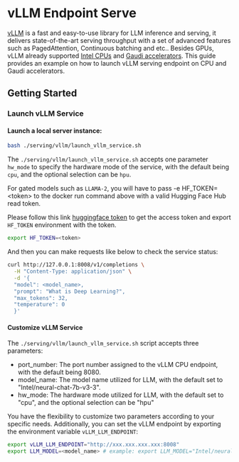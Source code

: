 # vLLM Endpoint Serve

[vLLM](https://github.com/vllm-project/vllm) is a fast and easy-to-use library for LLM inference and serving, it delivers state-of-the-art serving throughput with a set of advanced features such as PagedAttention, Continuous batching and etc.. Besides GPUs, vLLM already supported [Intel CPUs](https://www.intel.com/content/www/us/en/products/overview.html) and [Gaudi accelerators](https://habana.ai/products). This guide provides an example on how to launch vLLM serving endpoint on CPU and Gaudi accelerators.

## Getting Started

### Launch vLLM Service

#### Launch a local server instance:

```bash
bash ./serving/vllm/launch_vllm_service.sh
```

The `./serving/vllm/launch_vllm_service.sh` accepts one parameter `hw_mode` to specify the hardware mode of the service, with the default being `cpu`, and the optional selection can be `hpu`.

For gated models such as `LLAMA-2`, you will have to pass -e HF_TOKEN=\<token\> to the docker run command above with a valid Hugging Face Hub read token.

Please follow this link [huggingface token](https://huggingface.co/docs/hub/security-tokens) to get the access token and export `HF_TOKEN` environment with the token.

```bash
export HF_TOKEN=<token>
```

And then you can make requests like below to check the service status:

```bash
curl http://127.0.0.1:8008/v1/completions \
  -H "Content-Type: application/json" \
  -d '{
  "model": <model_name>,
  "prompt": "What is Deep Learning?",
  "max_tokens": 32,
  "temperature": 0
  }'
```

#### Customize vLLM Service

The `./serving/vllm/launch_vllm_service.sh` script accepts three parameters:

- port_number: The port number assigned to the vLLM CPU endpoint, with the default being 8080.
- model_name: The model name utilized for LLM, with the default set to "Intel/neural-chat-7b-v3-3".
- hw_mode: The hardware mode utilized for LLM, with the default set to "cpu", and the optional selection can be "hpu"

You have the flexibility to customize two parameters according to your specific needs. Additionally, you can set the vLLM endpoint by exporting the environment variable `vLLM_LLM_ENDPOINT`:

```bash
export vLLM_LLM_ENDPOINT="http://xxx.xxx.xxx.xxx:8008"
export LLM_MODEL=<model_name> # example: export LLM_MODEL="Intel/neural-chat-7b-v3-3"
```
